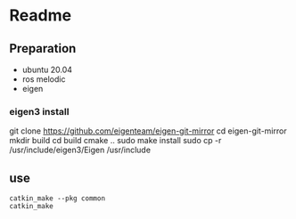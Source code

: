 # Readme

## Preparation
- ubuntu 20.04
- ros melodic
- eigen

### eigen3 install
git clone https://github.com/eigenteam/eigen-git-mirror
cd eigen-git-mirror
mkdir build
cd build
cmake ..
sudo make install
sudo cp -r /usr/include/eigen3/Eigen /usr/include 

## use
~~~
catkin_make --pkg common
catkin_make
~~~

